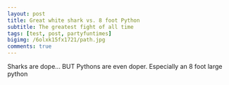 ```yaml
---
layout: post
title: Great white shark vs. 8 foot Python
subtitle: The greatest fight of all time 
tags: [test, post, partyfuntimes]
bigimg: /6olxk15fx1721/path.jpg
comments: true
---
```


Sharks are dope...
BUT Pythons are even doper. Especially an 8 foot large python
